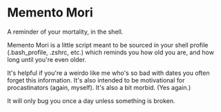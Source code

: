 Memento Mori
============

A reminder of your mortality, in the shell.

Memento Mori is a little script meant to be sourced in your shell profile (.bash_profile, .zshrc, etc.) which reminds you how old you are, and how long until you're even older.

It's helpful if you're a weirdo like me who's so bad with dates you often forget this information. It's also intended to be motivational for procastinators (again, myself). It's also a bit morbid. (Yes again.)

It will only bug you once a day unless something is broken.
